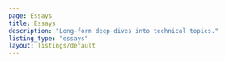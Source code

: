 ```yaml
---
page: Essays
title: Essays
description: "Long-form deep-dives into technical topics."
listing_type: "essays"
layout: listings/default
---
```

